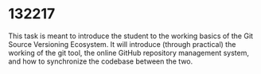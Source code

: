 # 132217
This task is meant to introduce the student to the working basics of the Git Source Versioning
Ecosystem. It will introduce (through practical) the working of the git tool, the online GitHub
repository management system, and how to synchronize the codebase between the two.
